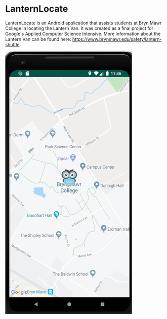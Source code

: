 # LanternLocate

LanternLocate is an Android application that assists students at Bryn Mawr College in locating the Lantern Van. It was created as a final project for Google's Applied Computer Science Intensive. More information about the Lantern Van can be found here: https://www.brynmawr.edu/safety/lantern-shuttle 

<img src="Screenshot.png" width=400>
